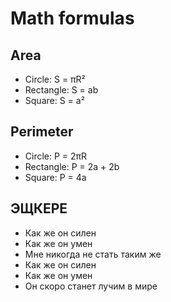 # Math formulas
## Area
- Circle: S = πR²
- Rectangle: S = ab
- Square:  S = a²

## Perimeter
- Circle: P = 2πR
- Rectangle: P = 2a + 2b
- Square: P = 4a

## ЭЩКЕРЕ
- Как же он силен
- Как же он умен
- Мне никогда не стать таким же
- Как же он силен
- Как же он умен
- Он скоро станет лучим в мире
